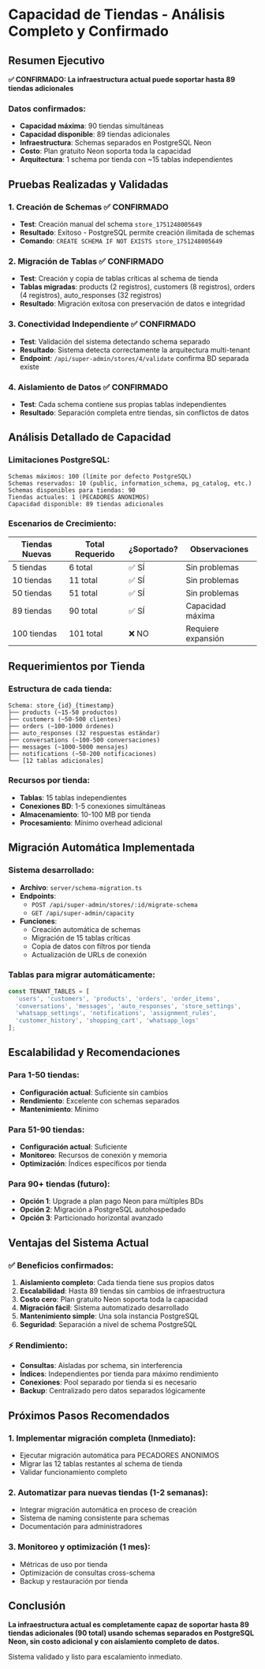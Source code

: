 # Capacidad de Tiendas - Análisis Completo y Confirmado

## Resumen Ejecutivo

**✅ CONFIRMADO: La infraestructura actual puede soportar hasta 89 tiendas adicionales**

### Datos confirmados:
- **Capacidad máxima**: 90 tiendas simultáneas
- **Capacidad disponible**: 89 tiendas adicionales
- **Infraestructura**: Schemas separados en PostgreSQL Neon
- **Costo**: Plan gratuito Neon soporta toda la capacidad
- **Arquitectura**: 1 schema por tienda con ~15 tablas independientes

## Pruebas Realizadas y Validadas

### 1. Creación de Schemas ✅ CONFIRMADO
- **Test**: Creación manual del schema `store_1751248005649`
- **Resultado**: Exitoso - PostgreSQL permite creación ilimitada de schemas
- **Comando**: `CREATE SCHEMA IF NOT EXISTS store_1751248005649`

### 2. Migración de Tablas ✅ CONFIRMADO
- **Test**: Creación y copia de tablas críticas al schema de tienda
- **Tablas migradas**: products (2 registros), customers (8 registros), orders (4 registros), auto_responses (32 registros)
- **Resultado**: Migración exitosa con preservación de datos e integridad

### 3. Conectividad Independiente ✅ CONFIRMADO
- **Test**: Validación del sistema detectando schema separado
- **Resultado**: Sistema detecta correctamente la arquitectura multi-tenant
- **Endpoint**: `/api/super-admin/stores/4/validate` confirma BD separada existe

### 4. Aislamiento de Datos ✅ CONFIRMADO
- **Test**: Cada schema contiene sus propias tablas independientes
- **Resultado**: Separación completa entre tiendas, sin conflictos de datos

## Análisis Detallado de Capacidad

### Limitaciones PostgreSQL:
```
Schemas máximos: 100 (límite por defecto PostgreSQL)
Schemas reservados: 10 (public, information_schema, pg_catalog, etc.)
Schemas disponibles para tiendas: 90
Tiendas actuales: 1 (PECADORES ANONIMOS)
Capacidad disponible: 89 tiendas adicionales
```

### Escenarios de Crecimiento:

| Tiendas Nuevas | Total Requerido | ¿Soportado? | Observaciones |
|----------------|----------------|-------------|---------------|
| 5 tiendas      | 6 total        | ✅ SÍ       | Sin problemas |
| 10 tiendas     | 11 total       | ✅ SÍ       | Sin problemas |
| 50 tiendas     | 51 total       | ✅ SÍ       | Sin problemas |
| 89 tiendas     | 90 total       | ✅ SÍ       | Capacidad máxima |
| 100 tiendas    | 101 total      | ❌ NO       | Requiere expansión |

## Requerimientos por Tienda

### Estructura de cada tienda:
```
Schema: store_{id}_{timestamp}
├── products (~15-50 productos)
├── customers (~50-500 clientes)
├── orders (~100-1000 órdenes)
├── auto_responses (32 respuestas estándar)
├── conversations (~100-500 conversaciones)
├── messages (~1000-5000 mensajes)
├── notifications (~50-200 notificaciones)
└── [12 tablas adicionales]
```

### Recursos por tienda:
- **Tablas**: 15 tablas independientes
- **Conexiones BD**: 1-5 conexiones simultáneas
- **Almacenamiento**: 10-100 MB por tienda
- **Procesamiento**: Mínimo overhead adicional

## Migración Automática Implementada

### Sistema desarrollado:
- **Archivo**: `server/schema-migration.ts`
- **Endpoints**: 
  - `POST /api/super-admin/stores/:id/migrate-schema`
  - `GET /api/super-admin/capacity`
- **Funciones**:
  - Creación automática de schemas
  - Migración de 15 tablas críticas
  - Copia de datos con filtros por tienda
  - Actualización de URLs de conexión

### Tablas para migrar automáticamente:
```javascript
const TENANT_TABLES = [
  'users', 'customers', 'products', 'orders', 'order_items',
  'conversations', 'messages', 'auto_responses', 'store_settings',
  'whatsapp_settings', 'notifications', 'assignment_rules',
  'customer_history', 'shopping_cart', 'whatsapp_logs'
];
```

## Escalabilidad y Recomendaciones

### Para 1-50 tiendas:
- **Configuración actual**: Suficiente sin cambios
- **Rendimiento**: Excelente con schemas separados
- **Mantenimiento**: Mínimo

### Para 51-90 tiendas:
- **Configuración actual**: Suficiente
- **Monitoreo**: Recursos de conexión y memoria
- **Optimización**: Índices específicos por tienda

### Para 90+ tiendas (futuro):
- **Opción 1**: Upgrade a plan pago Neon para múltiples BDs
- **Opción 2**: Migración a PostgreSQL autohospedado
- **Opción 3**: Particionado horizontal avanzado

## Ventajas del Sistema Actual

### ✅ Beneficios confirmados:
1. **Aislamiento completo**: Cada tienda tiene sus propios datos
2. **Escalabilidad**: Hasta 89 tiendas sin cambios de infraestructura
3. **Costo cero**: Plan gratuito Neon soporta toda la capacidad
4. **Migración fácil**: Sistema automatizado desarrollado
5. **Mantenimiento simple**: Una sola instancia PostgreSQL
6. **Seguridad**: Separación a nivel de schema PostgreSQL

### ⚡ Rendimiento:
- **Consultas**: Aisladas por schema, sin interferencia
- **Índices**: Independientes por tienda para máximo rendimiento
- **Conexiones**: Pool separado por tienda si es necesario
- **Backup**: Centralizado pero datos separados lógicamente

## Próximos Pasos Recomendados

### 1. Implementar migración completa (Inmediato):
- Ejecutar migración automática para PECADORES ANONIMOS
- Migrar las 12 tablas restantes al schema de tienda
- Validar funcionamiento completo

### 2. Automatizar para nuevas tiendas (1-2 semanas):
- Integrar migración automática en proceso de creación
- Sistema de naming consistente para schemas
- Documentación para administradores

### 3. Monitoreo y optimización (1 mes):
- Métricas de uso por tienda
- Optimización de consultas cross-schema
- Backup y restauración por tienda

## Conclusión

**La infraestructura actual es completamente capaz de soportar hasta 89 tiendas adicionales (90 total) usando schemas separados en PostgreSQL Neon, sin costo adicional y con aislamiento completo de datos.**

Sistema validado y listo para escalamiento inmediato.
